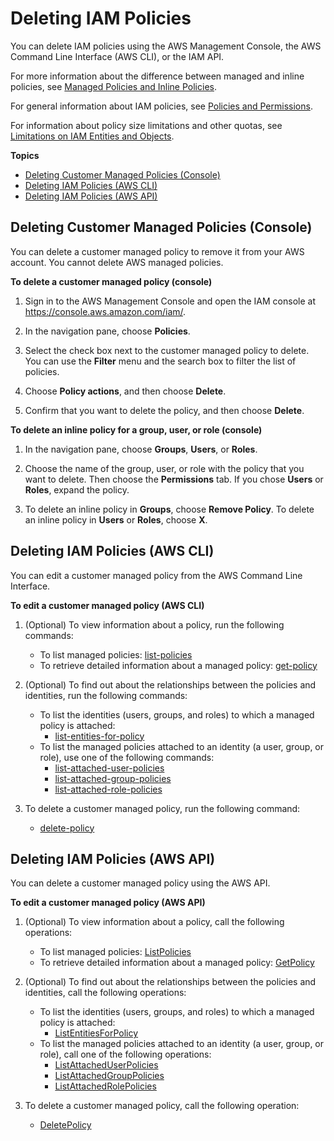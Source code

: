 # Deleting IAM Policies<a name="access_policies_manage-delete"></a>

You can delete IAM policies using the AWS Management Console, the AWS Command Line Interface \(AWS CLI\), or the IAM API\.

For more information about the difference between managed and inline policies, see [Managed Policies and Inline Policies](access_policies_managed-vs-inline.md)\. 

For general information about IAM policies, see [Policies and Permissions](access_policies.md)\.

For information about policy size limitations and other quotas, see [Limitations on IAM Entities and Objects](reference_iam-limits.md)\.

**Topics**
+ [Deleting Customer Managed Policies \(Console\)](#delete-managed-policy)
+ [Deleting IAM Policies \(AWS CLI\)](#delete-policies-cli-api)
+ [Deleting IAM Policies \(AWS API\)](#delete-policies-api)

## Deleting Customer Managed Policies \(Console\)<a name="delete-managed-policy"></a>

You can delete a customer managed policy to remove it from your AWS account\. You cannot delete AWS managed policies\.

**To delete a customer managed policy \(console\)**

1. Sign in to the AWS Management Console and open the IAM console at [https://console\.aws\.amazon\.com/iam/](https://console.aws.amazon.com/iam/)\.

1. In the navigation pane, choose **Policies**\.

1. Select the check box next to the customer managed policy to delete\. You can use the **Filter** menu and the search box to filter the list of policies\.

1. Choose **Policy actions**, and then choose **Delete**\.

1. Confirm that you want to delete the policy, and then choose **Delete**\.

**To delete an inline policy for a group, user, or role \(console\)**

1. In the navigation pane, choose **Groups**, **Users**, or **Roles**\.

1. Choose the name of the group, user, or role with the policy that you want to delete\. Then choose the **Permissions** tab\. If you chose **Users** or **Roles**, expand the policy\.

1. To delete an inline policy in **Groups**, choose **Remove Policy**\. To delete an inline policy in **Users** or **Roles**, choose **X**\. 

## Deleting IAM Policies \(AWS CLI\)<a name="delete-policies-cli-api"></a>

You can edit a customer managed policy from the AWS Command Line Interface\.

**To edit a customer managed policy \(AWS CLI\)**

1. \(Optional\) To view information about a policy, run the following commands:
   + To list managed policies: [list\-policies](https://docs.aws.amazon.com/cli/latest/reference/iam/list-policies.html)
   + To retrieve detailed information about a managed policy: [get\-policy](https://docs.aws.amazon.com/cli/latest/reference/iam/get-policy.html)

1. \(Optional\) To find out about the relationships between the policies and identities, run the following commands:
   + To list the identities \(users, groups, and roles\) to which a managed policy is attached: 
     + [list\-entities\-for\-policy](https://docs.aws.amazon.com/cli/latest/reference/iam/list-entities-for-policy.html)
   + To list the managed policies attached to an identity \(a user, group, or role\), use one of the following commands:
     + [list\-attached\-user\-policies](https://docs.aws.amazon.com/cli/latest/reference/iam/list-attached-user-policies.html)
     + [list\-attached\-group\-policies](https://docs.aws.amazon.com/cli/latest/reference/iam/list-attached-group-policies.html)
     + [list\-attached\-role\-policies](https://docs.aws.amazon.com/cli/latest/reference/iam/list-attached-role-policies.html)

1. To delete a customer managed policy, run the following command:
   + [delete\-policy](https://docs.aws.amazon.com/cli/latest/reference/iam/delete-policy.html)

## Deleting IAM Policies \(AWS API\)<a name="delete-policies-api"></a>

You can delete a customer managed policy using the AWS API\.

**To edit a customer managed policy \(AWS API\)**

1. \(Optional\) To view information about a policy, call the following operations:
   + To list managed policies: [ListPolicies](https://docs.aws.amazon.com/IAM/latest/APIReference/API_ListPolicies.html)
   + To retrieve detailed information about a managed policy: [GetPolicy](https://docs.aws.amazon.com/IAM/latest/APIReference/API_GetPolicy.html)

1. \(Optional\) To find out about the relationships between the policies and identities, call the following operations:
   + To list the identities \(users, groups, and roles\) to which a managed policy is attached: 
     + [ListEntitiesForPolicy](https://docs.aws.amazon.com/IAM/latest/APIReference/API_ListEntitiesForPolicy.html)
   + To list the managed policies attached to an identity \(a user, group, or role\), call one of the following operations:
     + [ListAttachedUserPolicies](https://docs.aws.amazon.com/IAM/latest/APIReference/API_ListAttachedUserPolicies.html)
     + [ListAttachedGroupPolicies](https://docs.aws.amazon.com/IAM/latest/APIReference/API_ListAttachedGroupPolicies.html)
     + [ListAttachedRolePolicies](https://docs.aws.amazon.com/IAM/latest/APIReference/API_ListAttachedRolePolicies.html)

1. To delete a customer managed policy, call the following operation:
   + [DeletePolicy](https://docs.aws.amazon.com/IAM/latest/APIReference/API_DeletePolicy.html)